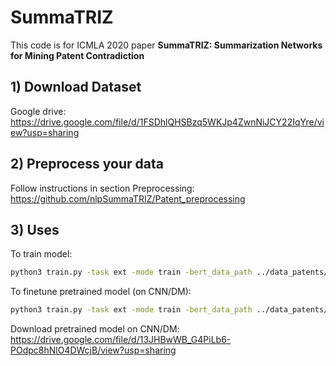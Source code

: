 # SummaTRIZ

This code is for ICMLA 2020 paper **SummaTRIZ: Summarization Networks for Mining Patent Contradiction**

## 1) Download Dataset

Google drive: https://drive.google.com/file/d/1FSDhlQHSBzq5WKJp4ZwnNiJCY22IqYre/view?usp=sharing

## 2) Preprocess your data

Follow instructions in section Preprocessing:
https://github.com/nlpSummaTRIZ/Patent_preprocessing

## 3) Uses

To train model:
```bash
python3 train.py -task ext -mode train -bert_data_path ../data_patents/STATE_OF_THE_ART -model_path ../models -lr 2e-4 -visible_gpus 0 -report_every 100 -save_checkpoint_steps 100 -train_steps 2000  -max_pos 1500 -finetune_bert False
```
To finetune pretrained model (on CNN/DM):
```bash
python3 train.py -task ext -mode train -bert_data_path ../data_patents/STATE_OF_THE_ART -model_path ../models -lr 2e-4 -visible_gpus 0 -report_every 100 -save_checkpoint_steps 100 -train_steps 2000  -max_pos 1500 -finetune_bert False -train_from ../models/model.pt
```
Download pretrained model on CNN/DM:
https://drive.google.com/file/d/13JHBwWB_G4PiLb6-POdpc8hNlO4DWcjB/view?usp=sharing
